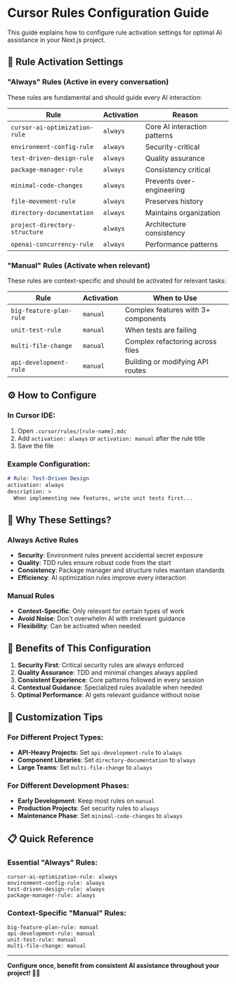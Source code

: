 # Cursor Rules Configuration Guide

This guide explains how to configure rule activation settings for optimal AI assistance in your Next.js project.

## 🎯 Rule Activation Settings

### **"Always" Rules** (Active in every conversation)
These rules are fundamental and should guide every AI interaction:

| Rule | Activation | Reason |
|------|------------|---------|
| `cursor-ai-optimization-rule` | `always` | Core AI interaction patterns |
| `environment-config-rule` | `always` | Security-critical |
| `test-driven-design-rule` | `always` | Quality assurance |
| `package-manager-rule` | `always` | Consistency critical |
| `minimal-code-changes` | `always` | Prevents over-engineering |
| `file-movement-rule` | `always` | Preserves history |
| `directory-documentation` | `always` | Maintains organization |
| `project-directory-structure` | `always` | Architecture consistency |
| `openai-concurrency-rule` | `always` | Performance patterns |

### **"Manual" Rules** (Activate when relevant)
These rules are context-specific and should be activated for relevant tasks:

| Rule | Activation | When to Use |
|------|------------|-------------|
| `big-feature-plan-rule` | `manual` | Complex features with 3+ components |
| `unit-test-rule` | `manual` | When tests are failing |
| `multi-file-change` | `manual` | Complex refactoring across files |
| `api-development-rule` | `manual` | Building or modifying API routes |

## ⚙️ How to Configure

### In Cursor IDE:
1. Open `.cursor/rules/[rule-name].mdc`
2. Add `activation: always` or `activation: manual` after the rule title
3. Save the file

### Example Configuration:
```markdown
# Rule: Test-Driven Design
activation: always
description: >
  When implementing new features, write unit tests first...
```

## 🎯 **Why These Settings?**

### **Always Active Rules**
- **Security**: Environment rules prevent accidental secret exposure
- **Quality**: TDD rules ensure robust code from the start  
- **Consistency**: Package manager and structure rules maintain standards
- **Efficiency**: AI optimization rules improve every interaction

### **Manual Rules**
- **Context-Specific**: Only relevant for certain types of work
- **Avoid Noise**: Don't overwhelm AI with irrelevant guidance
- **Flexibility**: Can be activated when needed

## 🚀 **Benefits of This Configuration**

1. **Security First**: Critical security rules are always enforced
2. **Quality Assurance**: TDD and minimal changes always applied
3. **Consistent Experience**: Core patterns followed in every session
4. **Contextual Guidance**: Specialized rules available when needed
5. **Optimal Performance**: AI gets relevant guidance without noise

## 🔧 **Customization Tips**

### For Different Project Types:
- **API-Heavy Projects**: Set `api-development-rule` to `always`
- **Component Libraries**: Set `directory-documentation` to `always`
- **Large Teams**: Set `multi-file-change` to `always`

### For Different Development Phases:
- **Early Development**: Keep most rules on `manual`
- **Production Projects**: Set security rules to `always`
- **Maintenance Phase**: Set `minimal-code-changes` to `always`

## 📋 **Quick Reference**

### Essential "Always" Rules:
```
cursor-ai-optimization-rule: always
environment-config-rule: always  
test-driven-design-rule: always
package-manager-rule: always
```

### Context-Specific "Manual" Rules:
```
big-feature-plan-rule: manual
api-development-rule: manual
unit-test-rule: manual
multi-file-change: manual
```

---

**Configure once, benefit from consistent AI assistance throughout your project! 🤖✨** 